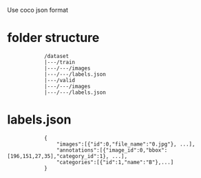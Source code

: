 Use coco json format 


# folder structure

                /dataset
                |---/train
                |---/---/images
                |---/---/labels.json
                |---/valid
                |---/---/images
                |---/---/labels.json

# labels.json

                {
                    "images":[{"id":0,"file_name":"0.jpg"}, ...],
                    "annotations":[{"image_id":0,"bbox":[196,151,27,35],"category_id":1}, ...],
                    "categories":[{"id":1,"name":"B"},...]
                }

